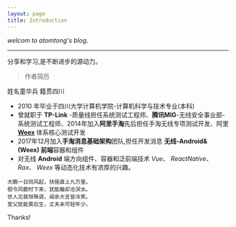 ```yaml
---
layout: page
title: Introduction
---
```


*welcom to atomtong's blog*.

-----
分享和学习,是不断进步的源动力。

> 作者简历

姓名童华兵 籍贯四川
* 2010 年毕业于四川大学计算机学院-计算机科学与技术专业(本科)
* 曾就职于 **TP-Link** -质量线担任系统测试工程师、**腾讯MIG**-无线安全事业部-系统测试工程师、2014年加入**阿里手淘**先后担任手淘无线专项测试开发、阿里 **[Weex](http://weex.alibaba-inc.com/)** 体系核心测试开发
* 2017年12月加入**手淘消息基础架构**团队,担任开发消息 **无线-Android&(Weex) 前端**容器和组件
* 对无线 **Android** 端方向组件、容器和泛前端技术 *Vue*、 *ReactNative*、 *Rax*、 *Weex* 等动态化技术有浓厚的兴趣。 


```
大鹏一日同风起，扶摇直上九万里。
假令风歇时下来，犹能簸却沧溟水。
世人见我恒殊调，闻余大言皆冷笑。
宣父犹能畏后生，丈夫未可轻年少。

```

Thanks!
